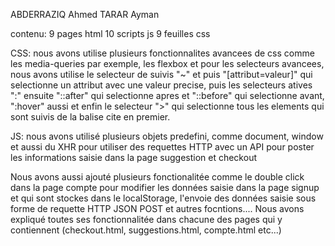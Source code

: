 ABDERRAZIQ Ahmed
TARAR Ayman

contenu:
9 pages html
10 scripts js
9 feuilles css


CSS:
nous avons utilise plusieurs fonctionnalites avancees de css comme les media-queries par exemple, les flexbox et pour les selecteurs avancees, nous avons utilise le selecteur de suivis "~" et puis "[attribut=valeur]" qui selectionne un attribut avec une valeur precise, puis les selecteurs atives ":" ensuite "::after" qui selectionne apres et "::before" qui selectionne avant, ":hover" aussi et enfin le selecteur ">" qui selectionne tous les elements qui sont suivis de la balise cite en premier. 






JS:
nous avons utilisé plusieurs objets predefini, comme document, window et
aussi du XHR pour utiliser des requettes HTTP avec un API pour poster les
informations saisie dans la page suggestion et checkout

Nous avons aussi ajouté plusieurs fonctionalitée comme le double click dans la page compte pour modifier les données saisie
dans la page signup et qui sont stockes dans le localStorage, l'envoie des données saisie sous forme de requette HTTP JSON POST
et autres focntions....
Nous avons expliqué toutes ses fonctionnalitée dans chacune des pages qui y contiennent (checkout.html, suggestions.html, compte.html etc...)